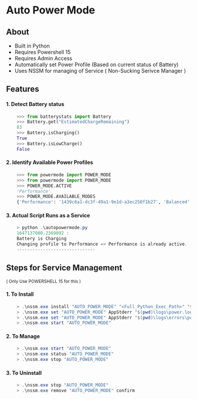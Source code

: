 # **Auto Power Mode**

## **About**

* Built in Python
* Requires Powershell 15
* Requires Admin Access
* Automatically set Power Profile (Based on current status of Battery)
* Uses NSSM for managing of Service ( Non-Sucking Serivce Manager )

## **Features**

#### 1. Detect Battery status
```python
    >>> from batterystats import Battery
    >>> Battery.get("EstimatedChargeRemaining")
    83
    >>> Battery.isCharging()
    True
    >>> Battery.isLowCharge()
    False
```

#### 2. Identify Available Power Profiles
```python
    >>> from powermode import POWER_MODE
    >>> from powermode import POWER_MODE
    >>> POWER_MODE.ACTIVE
    'Performance'
    >>> POWER_MODE.AVAILABLE_MODES
    {'Performance': '1439c6a1-dc3f-49a1-9e1d-a3ec250f1b27', 'Balanced': '381b4222-f694-41f0-9685-ff5bb260df2e', 'Battery': '954c251e-b74f-496d-bc44-5ed7358c8676'}
```

#### 3. Actual Script Runs as a Service
```ps1
    > python .\autopowermode.py
    1647137080.2369092 : 
    Battery is Charging
    Changing profile to Performance => Performance is already active.
    ------------------------------
```

## **Steps for Service Management**
<small>( Only Use POWERSHELL 15 for this )</small>

#### 1. To Install
```ps1
    > .\nssm.exe install "AUTO_POWER_MODE" "<Full_Python_Exec_Path>" "$(pwd)\autopowermode.py"
    > .\nssm.exe set "AUTO_POWER_MODE" AppStderr "$(pwd)\logs\power.log"
    > .\nssm.exe set "AUTO_POWER_MODE" AppStderr "$(pwd)\logs\errors\power-errors.log"
    > .\nssm.exe start "AUTO_POWER_MODE"
```

#### 2. To Manage
```ps1
    > .\nssm.exe start "AUTO_POWER_MODE"
    > .\nssm.exe status "AUTO_POWER_MODE"
    > .\nssm.exe stop "AUTO_POWER_MODE"
```

#### 3. To Uninstall
```ps1
    > .\nssm.exe stop "AUTO_POWER_MODE"
    > .\nssm.exe remove "AUTO_POWER_MODE" confirm
```